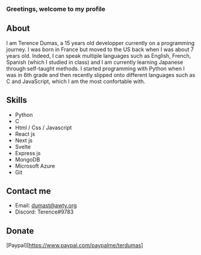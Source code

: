 ### Greetings, welcome to my profile

## About
I am Terence Dumas, a 15 years old developper currently on a programming journey. I was born in France but moved to the US back when I was about 7 years old. Indeed, I can speak multiple languages such as English, French, Spanish (which I studied in class) and I am currently learning Japanese through self-taught methods. I started programming with Python when I was in 6th grade and then recently slipped onto different languages such as C and JavaScript, which I am the most confortable with.

## Skills
* Python
* C
* Html / Css / Javascript
* React js
* Next js
* Svelte
* Express js
* MongoDB
* Microsoft Azure
* Git

## Contact me
* Email: dumast@awty.org
* Discord: Terence#9783

## Donate
[Paypal][https://www.paypal.com/paypalme/terdumas]
